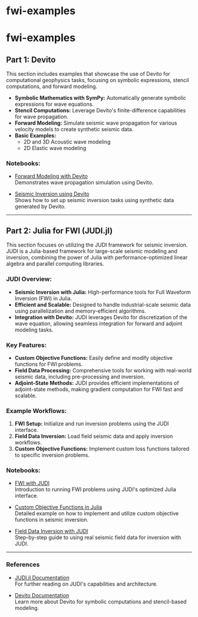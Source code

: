 # fwi-examples

# fwi-examples

## Part 1: Devito
This section includes examples that showcase the use of Devito for computational geophysics tasks, focusing on symbolic expressions, stencil computations, and forward modeling.

- **Symbolic Mathematics with SymPy:** Automatically generate symbolic expressions for wave equations.
- **Stencil Computations:** Leverage Devito's finite-difference capabilities for wave propagation.
- **Forward Modeling:** Simulate seismic wave propagation for various velocity models to create synthetic seismic data.
- **Basic Examples:**
  - 2D and 3D Acoustic wave modeling
  - 2D Elastic wave modeling

### Notebooks:
- [Forward Modeling with Devito](notebook-link)  
  Demonstrates wave propagation simulation using Devito.
  
- [Seismic Inversion using Devito](notebook-link)  
  Shows how to set up seismic inversion tasks using synthetic data generated by Devito.

---

## Part 2: Julia for FWI (JUDI.jl)
This section focuses on utilizing the JUDI framework for seismic inversion. JUDI is a Julia-based framework for large-scale seismic modeling and inversion, combining the power of Julia with performance-optimized linear algebra and parallel computing libraries.

### JUDI Overview:
- **Seismic Inversion with Julia:** High-performance tools for Full Waveform Inversion (FWI) in Julia.
- **Efficient and Scalable:** Designed to handle industrial-scale seismic data using parallelization and memory-efficient algorithms.
- **Integration with Devito:** JUDI leverages Devito for discretization of the wave equation, allowing seamless integration for forward and adjoint modeling tasks.

### Key Features:
- **Custom Objective Functions:** Easily define and modify objective functions for FWI problems.
- **Field Data Processing:** Comprehensive tools for working with real-world seismic data, including pre-processing and inversion.
- **Adjoint-State Methods:** JUDI provides efficient implementations of adjoint-state methods, making gradient computation for FWI fast and scalable.

### Example Workflows:
1. **FWI Setup:** Initialize and run inversion problems using the JUDI interface.
2. **Field Data Inversion:** Load field seismic data and apply inversion workflows.
3. **Custom Objective Functions:** Implement custom loss functions tailored to specific inversion problems.

### Notebooks:
- [FWI with JUDI](notebook-link)  
  Introduction to running FWI problems using JUDI's optimized Julia interface.

- [Custom Objective Functions in Julia](notebook-link)  
  Detailed example on how to implement and utilize custom objective functions in seismic inversion.

- [Field Data Inversion with JUDI](notebook-link)  
  Step-by-step guide to using real seismic field data for inversion with JUDI.

---

### References
- [JUDI.jl Documentation](https://slimgroup.github.io/JUDI.jl/dev/about/)  
  For further reading on JUDI's capabilities and architecture.
  
- [Devito Documentation](https://www.devitoproject.org/)  
  Learn more about Devito for symbolic computations and stencil-based modeling.
